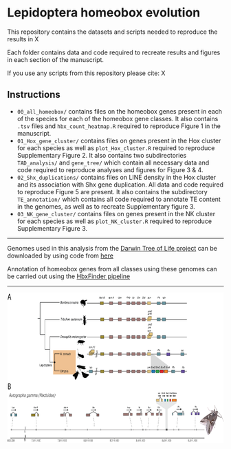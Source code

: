 # Lepidoptera homeobox evolution
This repository contains the datasets and scripts needed to reproduce the results in X

Each folder contains data and code required to recreate results and figures in each section of the manuscript.

If you use any scripts from this repository please cite:
X

## Instructions

* `00_all_homeobox/` contains files on the homeobox genes present in each of the species for each of the homeobox gene classes. It also contains `.tsv` files and `hbx_count_heatmap.R` required to reproduce Figure 1 in the manuscript.
* `01_Hox_gene_cluster/` contains files on genes present in the Hox cluster for each species as well as `plot_Hox_cluster.R` required to reproduce Supplementary Figure 2. It also contains two subdirectories `TAD_analysis/` and `gene_tree/` which contain all necessary data and code required to reproduce analyses and figures for Figure 3 & 4.
* `02_Shx_duplications/` contains files on LINE density in the Hox cluster and its association with Shx gene duplication. All data and code required to reproduce Figure 5 are present. It also contains the subdirectory `TE_annotation/` which contains all code required to annotate TE content in the genomes, as well as to recreate Supplementary figure 3.
* `03_NK_gene_cluster/` contains files on genes present in the NK cluster for each species as well as `plot_NK_cluster.R` required to reproduce Supplementary Figure 3.

---

Genomes used in this analysis from the [Darwin Tree of Life project](https://www.darwintreeoflife.org/) can be downloaded by using code from [here](https://github.com/PeterMulhair/DToL_insects)

Annotation of homeobox genes from all classes using these genomes can be carried out using the [HbxFinder pipeline](https://github.com/PeterMulhair/HbxFinder)

---

<div align="center">
<p align="center">
<img src="https://github.com/PeterMulhair/Lepidoptera_homeobox/blob/main/01_Hox_gene_cluster/figures/Hox_summary_microp.png" width="700" height="350">
</p>
</div>
